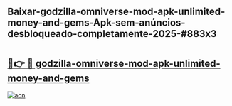 ## Baixar-godzilla-omniverse-mod-apk-unlimited-money-and-gems-Apk-sem-anúncios-desbloqueado-completamente-2025-#883x3

# <h2><a href="https://ainizakaria.my?title=godzilla-omniverse-mod-apk-unlimited-money-and-gems&ref=22M">🔗👉 🔴 godzilla-omniverse-mod-apk-unlimited-money-and-gems</a></h2>

[![acn](https://github.com/user-attachments/assets/0f9c940e-d8b0-45ae-aac7-cd30a18b3e1c)](https://ainizakaria.my?title=godzilla-omniverse-mod-apk-unlimited-money-and-gems&ref=22M)

